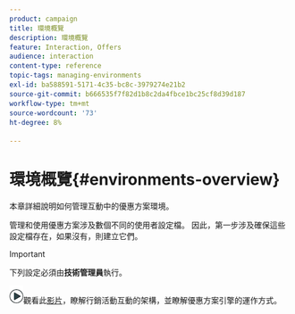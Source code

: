 ```yaml
---
product: campaign
title: 環境概覽
description: 環境概覽
feature: Interaction, Offers
audience: interaction
content-type: reference
topic-tags: managing-environments
exl-id: ba588591-5171-4c35-bc8c-3979274e21b2
source-git-commit: b666535f7f82d1b8c2da4fbce1bc25cf8d39d187
workflow-type: tm+mt
source-wordcount: '73'
ht-degree: 8%

---
```


# 環境概覽{#environments-overview}



本章詳細說明如何管理互動中的優惠方案環境。

管理和使用優惠方案涉及數個不同的使用者設定檔。 因此，第一步涉及確保這些設定檔存在，如果沒有，則建立它們。

>[!IMPORTANT]
>
>下列設定必須由&#x200B;**技術管理員**&#x200B;執行。

![](assets/do-not-localize/how-to-video.png)觀看此[影片](https://helpx.adobe.com/campaign/classic/how-to/architecture-of-acs-v6.html?playlist=/ccx/v1/collection/product/campaign/classic/segment/digital-marketers/explevel/intermediate/applaunch/get-started/collection.ccx.js&ref=helpx.adobe.com)，瞭解行銷活動互動的架構，並瞭解優惠方案引擎的運作方式。
